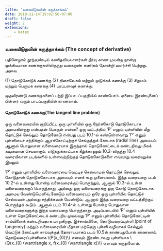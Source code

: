 ```yaml
---
title: 'வகையிடுதலின் கருத்தாக்கம்'
date: 2018-11-14T19:02:50-07:00
draft: false
weight: 2
extensions:
    - katex
---
```




### வகையிடுதலின் கருத்தாக்கம் (The concept of derivative)
பதினேழாம் நூற்றாண்டில் கணிதவியலாளர்கள் தீர்வு காண முயன்ற நான்கு முக்கியமான
கணக்குகளிலிருந்து வகைநுண் கணிதம் தோன்றி வளர்ச்சி பெற்றது. அவை

(1) தொடுகோடுக் கணக்கு
(2) திசைவேகம் மற்றும் முடுக்கக் கணக்கு
(3) சிறுமம் மற்றும் பெருமக் கணக்கு
(4) பரப்பளவுக் கணக்கு.

முதலிரண்டு கணக்குகளைப் பற்றி இப்பாடப்பகுதியில் காண்போம். ஏனைய இரண்டினைப்
பின்னர் வரும் பாடப்பகுதியில் காணலாம்.

#### தொடுகோடுக் கணக்கு(The tangent line problem)
ஒரு வளைவரையில் குறிப்பிட்ட ஒரு புள்ளியில் ஒரு
நேர்க்கோடு தொடுகோடாக அமைகின்றது என்பதன் பொருள்
என்ன? ஒரு வட்டத்தில் ‘P’ எனும் புள்ளியின் மீது தொட்டுச்
செல்லும் தொடுகோடு என்பது படம் 10.1-ல் கண்டுள்ளவாறு
‘P’ எனும் புள்ளியைச் சந்திக்கும் ஆரக்கோட்டிற்குச் செங்குத்துக்
கோடாக (radial line) அமையும்.
ஆனால் பொதுவான வளைவரையாக இருந்தால் தொடுகோட்டைக்
கண்டறிவது மிகக் கடினமான செயலாகும். எடுத்துக்காட்டாக
கீழ்க்காணும் 10.2-லிருந்து 10.4 வரையிலான படங்களில்
உள்ளவற்றிற்குத் தொடுககோடுகளை எவ்வாறு வரையறுக்க இயலும்

‘P’ எனும் புள்ளியில் வளைவரையை வெட்டிச் செல்லாமல் தொட்டுச் செல்லும் கோடுதான்
தொடுககோடாக அமையும் எனக் கூற முனையலாம். இந்த வரையறை படம் 10.2-ல் உள்ளது போன்ற
வளைவரைக்குப் பொருந்தும், ஆனால் 10.3-ல் உள்ள வளைவரைக்குப் பொருந்தாது, அல்லது ஒரு
வளைவரைக்கு ஒரு கோடு தொடுகோடாக அமைய வேண்டுமெனில்,கோடும் வளைவரையும்
ஒரே ஒரு புள்ளியில் தொட்டுச் செல்லவன் அல்லது சந்திக்கவன் வேண்டும். ஆனால் இந்த
வரையறை வட்டத்திற்குப் பொருந்தக் கூடும். ஆனால் படம் 10.4-ல் உள்ளது போன்ற பொதுவான
வளைவரைகளுக்கு இந்த வரையறை பொருந்தாது.
அடிப்படையில் ‘P’ எனும் புள்ளியில் உள்ள தொடுகோட்டைக் கண்டறிய முயல்வது ‘P’ எனும்
புள்ளியில் தொடுகோட்டின் சாய்வினைக் கண்டறிவதாக மாறுகிறது.
இச்சாய்வினை, தொடுவரைப்புள்ளி (point of tangency) மற்றும் வளைவரையின் மீதான
மற்றொரு புள்ளி வழியாகச் செல்லும் வெட்டுக் கோட்டின் சாய்வுக்குத் தோராயமாகப் படம் 10.5ல்
காண்பதுபோல் காணலாம்.
தொடுவரைப்புள்ளியாக \\(P(x_{0})\\) எனவும் இரண்டாவது புள்ளியாக \\(Q(x_{0}+\vartriangle x, f(x_{0}+\vartriangle x))\\) எனவும் கருதுவோம்.